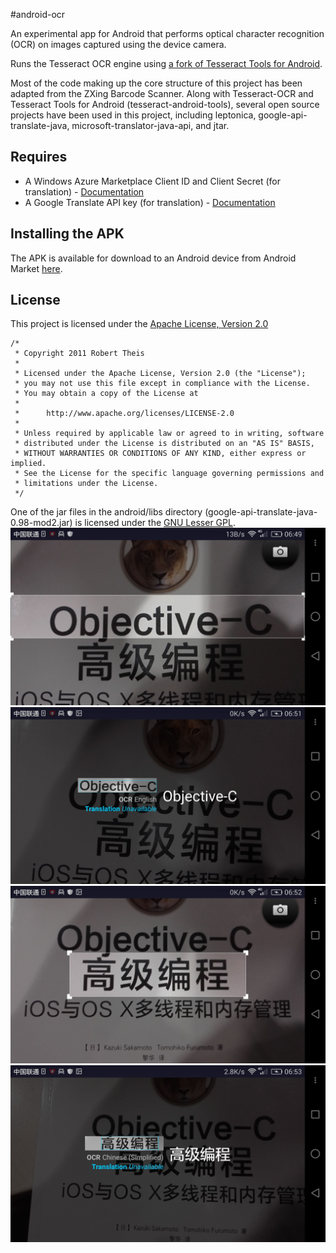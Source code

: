 #android-ocr

An experimental app for Android that performs optical character recognition (OCR) on images captured using the device camera.

Runs the Tesseract OCR engine using [a fork of Tesseract Tools for Android](https://github.com/rmtheis/tess-two).

Most of the code making up the core structure of this project has been adapted from the ZXing Barcode Scanner. Along with Tesseract-OCR and Tesseract Tools for Android (tesseract-android-tools), several open source projects have been used in this project, including leptonica, google-api-translate-java, microsoft-translator-java-api, and jtar.

## Requires

* A Windows Azure Marketplace Client ID and Client Secret (for translation) - [Documentation](http://msdn.microsoft.com/en-us/library/hh454950.aspx)
* A Google Translate API key (for translation) - [Documentation](https://code.google.com/apis/console/?api=translate)

## Installing the APK

The APK is available for download to an Android device from Android Market [here](https://market.android.com/details?id=edu.sfsu.cs.orange.ocr).

## License

This project is licensed under the [Apache License, Version 2.0](http://www.apache.org/licenses/LICENSE-2.0.html)

    /*
     * Copyright 2011 Robert Theis
     *
     * Licensed under the Apache License, Version 2.0 (the "License");
     * you may not use this file except in compliance with the License.
     * You may obtain a copy of the License at
     *
     *      http://www.apache.org/licenses/LICENSE-2.0
     *
     * Unless required by applicable law or agreed to in writing, software
     * distributed under the License is distributed on an "AS IS" BASIS,
     * WITHOUT WARRANTIES OR CONDITIONS OF ANY KIND, either express or implied.
     * See the License for the specific language governing permissions and
     * limitations under the License.
     */

One of the jar files in the android/libs directory (google-api-translate-java-0.98-mod2.jar) is licensed under the [GNU Lesser GPL](http://www.gnu.org/licenses/lgpl.html).
![inmage](https://github.com/doujinhai123/Studio-Ocr-Test/blob/master/OCRTest/src/main/res/drawable-hdpi/oc.jpg)
![inmage](https://github.com/doujinhai123/Studio-Ocr-Test/blob/master/OCRTest/src/main/res/drawable-hdpi/oc1.jpg)
![inmage](https://github.com/doujinhai123/Studio-Ocr-Test/blob/master/OCRTest/src/main/res/drawable-hdpi/%E9%AB%98%E7%BA%A7%E7%BC%96%E7%A8%8B.jpg)
![inmage](https://github.com/doujinhai123/Studio-Ocr-Test/blob/master/OCRTest/src/main/res/drawable-hdpi/%E9%AB%98%E7%BA%A7%E7%BC%96%E7%A8%8B2.jpg)
